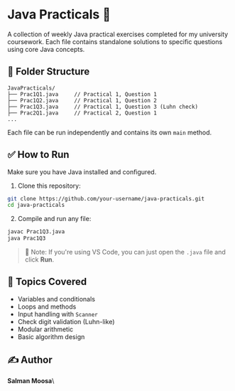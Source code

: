 # Java Practicals 🧪

A collection of weekly Java practical exercises completed for my university coursework. Each file contains standalone solutions to specific questions using core Java concepts.

## 📁 Folder Structure

```
JavaPracticals/
├── Prac1Q1.java     // Practical 1, Question 1
├── Prac1Q2.java     // Practical 1, Question 2
├── Prac1Q3.java     // Practical 1, Question 3 (Luhn check)
├── Prac2Q1.java     // Practical 2, Question 1
...
```

Each file can be run independently and contains its own `main` method.

## ✅ How to Run

Make sure you have Java installed and configured.

1. Clone this repository:

```bash
git clone https://github.com/your-username/java-practicals.git
cd java-practicals
```

2. Compile and run any file:

```bash
javac Prac1Q3.java
java Prac1Q3
```

> 📌 Note: If you're using VS Code, you can just open the `.java` file and click **Run**.

## 🧠 Topics Covered

- Variables and conditionals
- Loops and methods
- Input handling with `Scanner`
- Check digit validation (Luhn-like)
- Modular arithmetic
- Basic algorithm design

## ✍️ Author

**Salman Moosa**\

